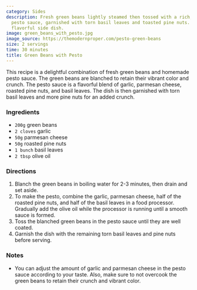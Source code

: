 ```yaml
---
category: Sides
description: Fresh green beans lightly steamed then tossed with a rich, homemade basil
  pesto sauce, garnished with torn basil leaves and toasted pine nuts. A simple yet
  flavorful side dish.
image: green_beans_with_pesto.jpg
image_source: https://themodernproper.com/pesto-green-beans
size: 2 servings
time: 30 minutes
title: Green Beans with Pesto
---
```

This recipe is a delightful combination of fresh green beans and homemade pesto sauce. The green beans are blanched to retain their vibrant color and crunch. The pesto sauce is a flavorful blend of garlic, parmesan cheese, roasted pine nuts, and basil leaves. The dish is then garnished with torn basil leaves and more pine nuts for an added crunch.

### Ingredients

* `200g` green beans
* `2 cloves` garlic
* `50g` parmesan cheese
* `50g` roasted pine nuts
* `1 bunch` basil leaves
* `2 tbsp` olive oil

### Directions

1. Blanch the green beans in boiling water for 2-3 minutes, then drain and set aside.
2. To make the pesto, combine the garlic, parmesan cheese, half of the roasted pine nuts, and half of the basil leaves in a food processor. Gradually add the olive oil while the processor is running until a smooth sauce is formed.
3. Toss the blanched green beans in the pesto sauce until they are well coated.
4. Garnish the dish with the remaining torn basil leaves and pine nuts before serving.

### Notes

- You can adjust the amount of garlic and parmesan cheese in the pesto sauce according to your taste. Also, make sure to not overcook the green beans to retain their crunch and vibrant color.